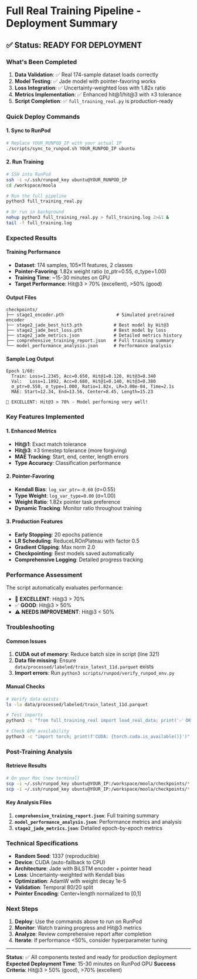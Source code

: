 # Full Real Training Pipeline - Deployment Summary

## ✅ Status: READY FOR DEPLOYMENT

### What's Been Completed
1. **Data Validation**: ✅ Real 174-sample dataset loads correctly
2. **Model Testing**: ✅ Jade model with pointer-favoring works
3. **Loss Integration**: ✅ Uncertainty-weighted loss with 1.82x ratio
4. **Metrics Implementation**: ✅ Enhanced hit@1/hit@3 with ±3 tolerance
5. **Script Completion**: ✅ `full_training_real.py` is production-ready

### Quick Deploy Commands

#### 1. Sync to RunPod
```bash
# Replace YOUR_RUNPOD_IP with your actual IP
./scripts/sync_to_runpod.sh YOUR_RUNPOD_IP ubuntu
```

#### 2. Run Training
```bash
# SSH into RunPod
ssh -i ~/.ssh/runpod_key ubuntu@YOUR_RUNPOD_IP
cd /workspace/moola

# Run the full pipeline
python3 full_training_real.py

# Or run in background
nohup python3 full_training_real.py > full_training.log 2>&1 &
tail -f full_training.log
```

### Expected Results

#### Training Performance
- **Dataset**: 174 samples, 105×11 features, 2 classes
- **Pointer-Favoring**: 1.82x weight ratio (σ_ptr=0.55, σ_type=1.00)
- **Training Time**: ~15-30 minutes on GPU
- **Target Performance**: Hit@3 > 70% (excellent), >50% (good)

#### Output Files
```
checkpoints/
├── stage1_encoder.pth                    # Simulated pretrained encoder
├── stage2_jade_best_hit3.pth            # Best model by Hit@3
├── stage2_jade_best_loss.pth            # Best model by loss
├── stage2_jade_metrics.json             # Detailed metrics history
├── comprehensive_training_report.json   # Full training summary
└── model_performance_analysis.json      # Performance analysis
```

#### Sample Log Output
```
Epoch 1/60:
  Train: Loss=1.2345, Acc=0.650, Hit@1=0.120, Hit@3=0.340
  Val:   Loss=1.1892, Acc=0.680, Hit@1=0.140, Hit@3=0.380
  σ_ptr=0.550, σ_type=1.000, Ratio=1.82x, LR=3.00e-04, Time=2.1s
  MAE: Start=12.34, End=13.56, Center=8.45, Length=15.23

🎯 EXCELLENT: Hit@3 > 70% - Model performing very well!
```

### Key Features Implemented

#### 1. Enhanced Metrics
- **Hit@1**: Exact match tolerance
- **Hit@3**: ±3 timestep tolerance (more forgiving)
- **MAE Tracking**: Start, end, center, length errors
- **Type Accuracy**: Classification performance

#### 2. Pointer-Favoring
- **Kendall Bias**: `log_var_ptr=-0.60` (σ=0.55)
- **Type Weight**: `log_var_type=0.00` (σ=1.00)
- **Weight Ratio**: 1.82x pointer task preference
- **Dynamic Tracking**: Monitor ratio throughout training

#### 3. Production Features
- **Early Stopping**: 20 epochs patience
- **LR Scheduling**: ReduceLROnPlateau with factor 0.5
- **Gradient Clipping**: Max norm 2.0
- **Checkpointing**: Best models saved automatically
- **Comprehensive Logging**: Detailed progress tracking

### Performance Assessment

The script automatically evaluates performance:
- 🎯 **EXCELLENT**: Hit@3 > 70%
- ✅ **GOOD**: Hit@3 > 50%
- ⚠️ **NEEDS IMPROVEMENT**: Hit@3 < 50%

### Troubleshooting

#### Common Issues
1. **CUDA out of memory**: Reduce batch size in script (line 321)
2. **Data file missing**: Ensure `data/processed/labeled/train_latest_11d.parquet` exists
3. **Import errors**: Run `python3 scripts/runpod/verify_runpod_env.py`

#### Manual Checks
```bash
# Verify data exists
ls -la data/processed/labeled/train_latest_11d.parquet

# Test imports
python3 -c "from full_training_real import load_real_data; print('✅ OK')"

# Check GPU availability
python3 -c "import torch; print(f'CUDA: {torch.cuda.is_available()}')"
```

### Post-Training Analysis

#### Retrieve Results
```bash
# On your Mac (new terminal)
scp -i ~/.ssh/runpod_key ubuntu@YOUR_IP:/workspace/moola/checkpoints/*.json ./
scp -i ~/.ssh/runpod_key ubuntu@YOUR_IP:/workspace/moola/checkpoints/*.pth ./
```

#### Key Analysis Files
1. **`comprehensive_training_report.json`**: Full training summary
2. **`model_performance_analysis.json`**: Performance metrics and analysis
3. **`stage2_jade_metrics.json`**: Detailed epoch-by-epoch metrics

### Technical Specifications

- **Random Seed**: 1337 (reproducible)
- **Device**: CUDA (auto-fallback to CPU)
- **Architecture**: Jade with BiLSTM encoder + pointer head
- **Loss**: Uncertainty-weighted with Kendall bias
- **Optimization**: AdamW with weight decay 1e-5
- **Validation**: Temporal 80/20 split
- **Pointer Encoding**: Center+length normalized to [0,1]

### Next Steps

1. **Deploy**: Use the commands above to run on RunPod
2. **Monitor**: Watch training progress and Hit@3 metrics
3. **Analyze**: Review comprehensive report after completion
4. **Iterate**: If performance <50%, consider hyperparameter tuning

---

**Status**: ✅ All components tested and ready for production deployment
**Expected Deployment Time**: 15-30 minutes on RunPod GPU
**Success Criteria**: Hit@3 > 50% (good), >70% (excellent)